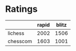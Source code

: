 # Ratings

|          | rapid | blitz |
|----------|-------|-------|
| lichess  | 2002 | 1506 |
| chesscom | 1603 | 1001 |
